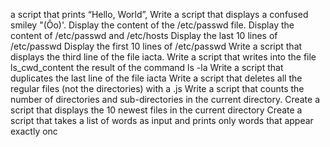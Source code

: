 a script that prints “Hello, World”,
Write a script that displays a confused smiley "(Ôo)'.
Display the content of the /etc/passwd file.
Display the content of /etc/passwd and /etc/hosts
Display the last 10 lines of /etc/passwd
Display the first 10 lines of /etc/passwd
Write a script that displays the third line of the file iacta.
Write a script that writes into the file ls_cwd_content the result of the command ls -la
Write a script that duplicates the last line of the file iacta
Write a script that deletes all the regular files (not the directories) with a .js
Write a script that counts the number of directories and sub-directories in the current directory.
Create a script that displays the 10 newest files in the current directory
Create a script that takes a list of words as input and prints only words that appear exactly onc

